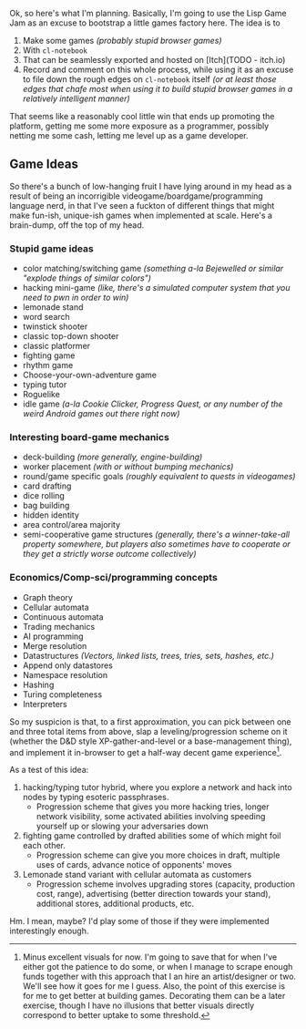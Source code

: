 Ok, so here's what I'm planning. Basically, I'm going to use the Lisp Game Jam as an excuse to bootstrap a little games factory here. The idea is to

1. Make some games _(probably stupid browser games)_
2. With `cl-notebook`
3. That can be seamlessly exported and hosted on [Itch](TODO - itch.io)
4. Record and comment on this whole process, while using it as an excuse to file down the rough edges on `cl-notebook` itself _(or at least those edges that chafe most when using it to build stupid browser games in a relatively intelligent manner)_

That seems like a reasonably cool little win that ends up promoting the platform, getting me some more exposure as a programmer, possibly netting me some cash, letting me level up as a game developer.

## Game Ideas

So there's a bunch of low-hanging fruit I have lying around in my head as a result of being an incorrigible videogame/boardgame/programming language nerd, in that I've seen a fuckton of different things that might make fun-ish, unique-ish games when implemented at scale. Here's a brain-dump, off the top of my head.

### Stupid game ideas

- color matching/switching game _(something a-la Bejewelled or similar "explode things of similar colors")_
- hacking mini-game _(like, there's a simulated computer system that you need to pwn in order to win)_
- lemonade stand
- word search
- twinstick shooter
- classic top-down shooter
- classic platformer
- fighting game
- rhythm game
- Choose-your-own-adventure game
- typing tutor
- Roguelike
- idle game _(a-la Cookie Clicker, Progress Quest, or any number of the weird Android games out there right now)_

### Interesting board-game mechanics

- deck-building _(more generally, engine-building)_
- worker placement _(with or without bumping mechanics)_
- round/game specific goals _(roughly equivalent to quests in videogames)_
- card drafting
- dice rolling
- bag building
- hidden identity
- area control/area majority
- semi-cooperative game structures _(generally, there's a winner-take-all property somewhere, but players also sometimes have to cooperate or they get a strictly worse outcome collectively)_

### Economics/Comp-sci/programming concepts

- Graph theory
- Cellular automata
- Continuous automata
- Trading mechanics
- AI programming
- Merge resolution
- Datastructures _(Vectors, linked lists, trees, tries, sets, hashes, etc.)_
- Append only datastores
- Namespace resolution
- Hashing
- Turing completeness
- Interpreters

So my suspicion is that, to a first approximation, you can pick between one and three total items from above, slap a leveling/progression scheme on it (whether the D&D style XP-gather-and-level or a base-management thing), and implement it in-browser to get a half-way decent game experience[^minus-excellent-visuals].

[^minus-excellent-visuals]: Minus excellent visuals for now. I'm going to save that for when I've either got the patience to do some, or when I manage to scrape enough funds together with this approach that I an hire an artist/designer or two. We'll see how it goes for me I guess. Also, the point of this exercise is for me to get better at building games. Decorating them can be a later exercise, though I have no illusions that better visuals directly correspond to better uptake to some threshold.

As a test of this idea:

1. hacking/typing tutor hybrid, where you explore a network and hack into nodes by typing esoteric passphrases.
	- Progression scheme that gives you more hacking tries, longer network visibility, some activated abilities involving speeding yourself up or slowing your adversaries down
2. fighting game controlled by drafted abilities some of which might foil each other.
	- Progression scheme can give you more choices in draft, multiple uses of cards, advance notice of opponents' moves
3. Lemonade stand variant with cellular automata as customers
	- Progression scheme involves upgrading stores (capacity, production cost, range), advertising (better direction towards your stand), additional stores, additional products, etc.

Hm. I mean, maybe? I'd play some of those if they were implemented interestingly enough.
